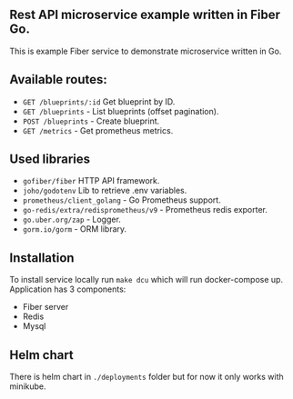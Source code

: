 ## Rest API microservice example written in Fiber Go.
This is example Fiber service to demonstrate microservice written in Go.

## Available routes:
- `GET /blueprints/:id` Get blueprint by ID.
- `GET /blueprints` - List blueprints (offset pagination).
- `POST /blueprints` - Create blueprint.
- `GET /metrics` - Get prometheus metrics.

## Used libraries
- `gofiber/fiber` HTTP API framework.
- `joho/godotenv` Lib to retrieve .env variables.
- `prometheus/client_golang` - Go Prometheus support.
- `go-redis/extra/redisprometheus/v9` - Prometheus redis exporter.
- `go.uber.org/zap` - Logger.
- `gorm.io/gorm` - ORM library.

## Installation
To install service locally run `make dcu` which will run docker-compose up.
Application has 3 components:
- Fiber server
- Redis
- Mysql

## Helm chart
There is helm chart in `./deployments` folder but for now it only works with minikube.